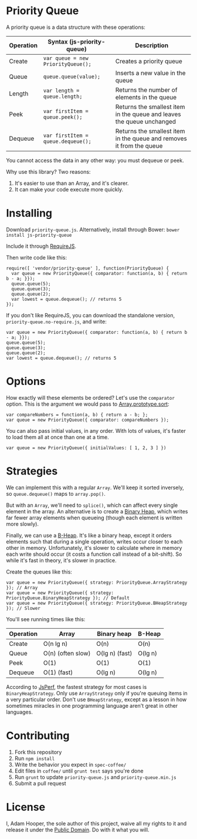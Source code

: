 Priority Queue
==============

A priority queue is a data structure with these operations:

| Operation | Syntax (js-priority-queue) | Description |
| --------- | --- | ----------- |
| Create | `var queue = new PriorityQueue();` | Creates a priority queue |
| Queue | `queue.queue(value);` | Inserts a new value in the queue |
| Length | `var length = queue.length;` | Returns the number of elements in the queue |
| Peek | `var firstItem = queue.peek();` | Returns the smallest item in the queue and leaves the queue unchanged |
| Dequeue | `var firstItem = queue.dequeue();` | Returns the smallest item in the queue and removes it from the queue |

You cannot access the data in any other way: you must dequeue or peek.

Why use this library? Two reasons:

1. It's easier to use than an Array, and it's clearer.
2. It can make your code execute more quickly.

Installing
==========

Download `priority-queue.js`. Alternatively, install through Bower:
`bower install js-priority-queue`

Include it through [RequireJS](http://requirejs.org/).

Then write code like this:

    require([ 'vendor/priority-queue' ], function(PriorityQueue) {
      var queue = new PriorityQueue({ comparator: function(a, b) { return b - a; }});
      queue.queue(5);
      queue.queue(3);
      queue.queue(2);
      var lowest = queue.dequeue(); // returns 5
    });

If you don't like RequireJS, you can download the standalone version,
`priority-queue.no-require.js`, and write:

    var queue = new PriorityQueue({ comparator: function(a, b) { return b - a; }});
    queue.queue(5);
    queue.queue(3);
    queue.queue(2);
    var lowest = queue.dequeue(); // returns 5

Options
=======

How exactly will these elements be ordered? Let's use the `comparator` option.
This is the argument we would pass to
[Array.prototype.sort](https://developer.mozilla.org/en-US/docs/Web/JavaScript/Reference/Global_Objects/Array/sort):

    var compareNumbers = function(a, b) { return a - b; };
    var queue = new PriorityQueue({ comparator: compareNumbers });

You can also pass initial values, in any order. With lots of values, it's
faster to load them all at once than one at a time.

    var queue = new PriorityQueue({ initialValues: [ 1, 2, 3 ] })

Strategies
==========

We can implement this with a regular `Array`. We'll keep it sorted inversely,
so `queue.dequeue()` maps to `array.pop()`.

But with an `Array`, we'll need to `splice()`, which can affect every single
element in the array. An alternative is to create a
[Binary Heap](http://en.wikipedia.org/wiki/Binary_heap), which writes far
fewer array elements when queueing (though each element is written more slowly).

Finally, we can use a [B-Heap](http://en.wikipedia.org/wiki/B-heap). It's like a
binary heap, except it orders elements such that during a single operation,
writes occur closer to each other in memory. Unfortunately, it's slower to
calculate where in memory each write should occur (it costs a function call
instead of a bit-shift). So while it's fast in theory, it's slower in practice.

Create the queues like this:

    var queue = new PriorityQueue({ strategy: PriorityQueue.ArrayStrategy }); // Array
    var queue = new PriorityQueue({ strategy: PriorityQueue.BinaryHeapStrategy }); // Default
    var queue = new PriorityQueue({ strategy: PriorityQueue.BHeapStrategy }); // Slower

You'll see running times like this:

| Operation | Array | Binary heap | B-Heap |
| --------- | ----- | ----------- | -------------- |
| Create | O(n lg n) | O(n) | O(n) |
| Queue | O(n) (often slow) | O(lg n) (fast) | O(lg n) |
| Peek | O(1) | O(1) | O(1) |
| Dequeue | O(1) (fast) | O(lg n) | O(lg n) |

According to [JsPerf](http://jsperf.com/js-priority-queue-queue-dequeue), the
fastest strategy for most cases is `BinaryHeapStrategy`. Only use `ArrayStrategy`
only if you're queuing items in a very particular order. Don't use
`BHeapStrategy`, except as a lesson in how sometimes miracles in one
programming language aren't great in other languages.

Contributing
============

1. Fork this repository
2. Run `npm install`
3. Write the behavior you expect in `spec-coffee/`
4. Edit files in `coffee/` until `grunt test` says you're done
5. Run `grunt` to update `priority-queue.js` and `priority-queue.min.js`
6. Submit a pull request

License
=======

I, Adam Hooper, the sole author of this project, waive all my rights to it and
release it under the [Public
Domain](http://creativecommons.org/publicdomain/zero/1.0/). Do with it what you
will.
